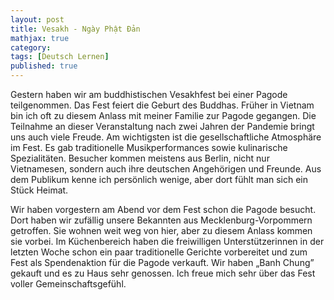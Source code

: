 ```yaml
---
layout: post
title: Vesakh - Ngày Phật Đản
mathjax: true
category:
tags: [Deutsch Lernen]
published: true
---
```

Gestern haben wir am buddhistischen Vesakhfest bei einer Pagode teilgenommen. Das Fest feiert die Geburt des Buddhas. Früher in Vietnam bin ich oft zu diesem Anlass mit meiner Familie zur Pagode gegangen. Die Teilnahme an dieser Veranstaltung nach zwei Jahren der Pandemie bringt uns auch viele Freude. Am wichtigsten ist die gesellschaftliche Atmosphäre im Fest. Es gab traditionelle Musikperformances sowie kulinarische Spezialitäten. Besucher kommen meistens aus Berlin, nicht nur Vietnamesen, sondern auch ihre deutschen Angehörigen und Freunde. Aus dem Publikum kenne ich persönlich wenige, aber dort fühlt man sich ein Stück Heimat.

Wir haben vorgestern am Abend vor dem Fest schon die Pagode besucht. Dort haben wir zufällig unsere Bekannten aus Mecklenburg-Vorpommern getroffen. Sie wohnen weit weg von hier, aber zu diesem Anlass kommen sie vorbei. Im Küchenbereich haben die freiwilligen Unterstützerinnen in der letzten Woche schon ein paar traditionelle Gerichte vorbereitet und zum Fest als Spendenaktion für die Pagode verkauft. Wir haben „Banh Chung” gekauft und es zu Haus sehr genossen. Ich freue mich sehr über das Fest voller Gemeinschaftsgefühl.
